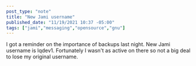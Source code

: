 ```yaml
---
post_type: "note" 
title: "New Jami username"
published_date: "11/19/2021 10:37 -05:00"
tags: ["jami","messaging","opensource","gnu"]
---
```


I got a reminder on the importance of backups last night. New Jami username is lqdev1. Fortunately I wasn't as active on there so not a big deal to lose my original username.
